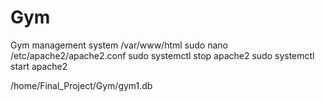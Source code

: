 # Gym
Gym management system 
/var/www/html
sudo nano /etc/apache2/apache2.conf
sudo systemctl stop apache2
sudo systemctl start apache2

/home/Final_Project/Gym/gym1.db